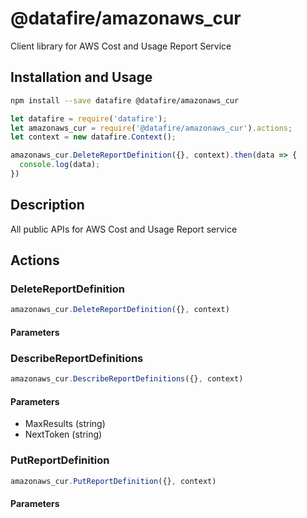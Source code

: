 # @datafire/amazonaws_cur

Client library for AWS Cost and Usage Report Service

## Installation and Usage
```bash
npm install --save datafire @datafire/amazonaws_cur
```

```js
let datafire = require('datafire');
let amazonaws_cur = require('@datafire/amazonaws_cur').actions;
let context = new datafire.Context();

amazonaws_cur.DeleteReportDefinition({}, context).then(data => {
  console.log(data);
})
```

## Description
All public APIs for AWS Cost and Usage Report service

## Actions
### DeleteReportDefinition



```js
amazonaws_cur.DeleteReportDefinition({}, context)
```

#### Parameters

### DescribeReportDefinitions



```js
amazonaws_cur.DescribeReportDefinitions({}, context)
```

#### Parameters
* MaxResults (string)
* NextToken (string)

### PutReportDefinition



```js
amazonaws_cur.PutReportDefinition({}, context)
```

#### Parameters

